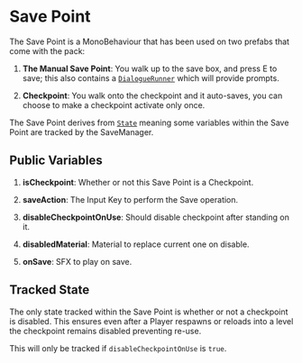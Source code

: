 # Save Point

The Save Point is a MonoBehaviour that has been used on two prefabs that come with the pack:

1. **The Manual Save Point**: You walk up to the save box, and press E to save; this also contains a [`DialogueRunner`](../dialogue/dialoguerunner) which will provide prompts.

2. **Checkpoint**: You walk onto the checkpoint and it auto-saves, you can choose to make a checkpoint activate only once.

The Save Point derives from [`State`](State.md) meaning some variables within the Save Point are tracked by the SaveManager.

## Public Variables

1. **isCheckpoint**: Whether or not this Save Point is a Checkpoint.

2. **saveAction**: The Input Key to perform the Save operation.

3. **disableCheckpointOnUse**: Should disable checkpoint after standing on it.

4. **disabledMaterial**: Material to replace current one on disable.

5. **onSave**: SFX to play on save.

## Tracked State

The only state tracked within the Save Point is whether or not a checkpoint is disabled. This ensures even after a Player respawns or reloads into a level the checkpoint remains disabled preventing re-use.

This will only be tracked if `disableCheckpointOnUse` is `true`.

